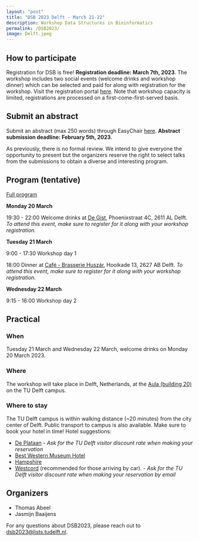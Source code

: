 ```yaml
---
layout: "post"
title: "DSB 2023 Delft - March 21-22"
description: Workshop Data Structures in Bioinformatics
permalink: /DSB2023/
image: Delft.jpeg
---
```

## How to participate

Registration for DSB is free! **Registration deadline: March 7th, 2023**. The workshop includes two social events (welcome drinks and workshop dinner) which can be selected and paid for along with registration for the workshop. Visit the registration portal [here](https://www.aanmelder.nl/141481). Note that workshop capacity is limited, registrations are processed on a first-come-first-served basis.

## Submit an abstract

Submit an abstract (max 250 words) through EasyChair [here](https://easychair.org/conferences/?conf=dsb2023). **Abstract submission deadline: February 5th, 2023**.

As previously, there is no formal review. We intend to give everyone the opportunity to present but the organizers reserve the right to select talks from the submissions to obtain a diverse and interesting program.

## Program (tentative)
[Full program](DSB2023_program.pdf)

**Monday 20 March**

19:30 - 22:00 Welcome drinks at [De Gist](https://goo.gl/maps/cwuVSQe7p1CinBJt5), Phoenixstraat 4C, 2611 AL Delft. *To attend this event, make sure to register for it along with your workshop registration.*

**Tuesday 21 March**

9:00 - 17:30 Workshop day 1

18:00 Dinner at [Café - Brasserie Huszár](https://goo.gl/maps/KmFCDJMYaYV7bxT39), Hooikade 13, 2627 AB Delft. *To attend this event, make sure to register for it along with your workshop registration.*

**Wednesday 22 March**

9:15 - 16:00 Workshop day 2



## Practical

### When

Tuesday 21 March and Wednesday 22 March, welcome drinks on Monday 20 March 2023.

### Where

The workshop will take place in Delft, Netherlands, at the [Aula (building 20)](https://iamap.tudelft.nl/poi/gebouw-20/) on the TU Delft campus.

### Where to stay

The TU Delft campus is within walking distance (~20 minutes) from the city center of Delft. Public transport to campus is also available. Make sure to book your hotel in time! Hotel suggestions:

* [De Plataan](https://www.hoteldeplataan.nl/) - *Ask for the TU Delft visitor discount rate when making your reservation*
* [Best Western Museum Hotel]([https://www.bestwestern.nl/booking-path/hotel-details/best-western-museumhotels-delft-delft-92579) 
* [Hampshire](https://www.hampshire-hotels.com/hotels/hampshire-hotel-delft-centre)
* [Westcord](https://westcordhotels.nl/hotel/hotel-delft/) (recommended for those arriving by car). - *Ask for the TU Delft visitor discount rate when making your reservation by email*

## Organizers

* Thomas Abeel
* Jasmijn Baaijens

For any questions about DSB2023, please reach out to [dsb2023@lists.tudelft.nl](mailto:dsb2023@lists.tudelft.nl).
